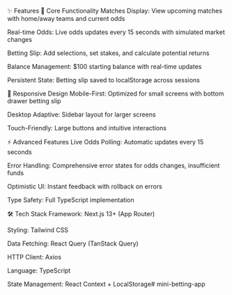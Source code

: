 ✨ Features
🏈 Core Functionality
Matches Display: View upcoming matches with home/away teams and current odds

Real-time Odds: Live odds updates every 15 seconds with simulated market changes

Betting Slip: Add selections, set stakes, and calculate potential returns

Balance Management: $100 starting balance with real-time updates

Persistent State: Betting slip saved to localStorage across sessions

📱 Responsive Design
Mobile-First: Optimized for small screens with bottom drawer betting slip

Desktop Adaptive: Sidebar layout for larger screens

Touch-Friendly: Large buttons and intuitive interactions

⚡ Advanced Features
Live Odds Polling: Automatic updates every 15 seconds

Error Handling: Comprehensive error states for odds changes, insufficient funds

Optimistic UI: Instant feedback with rollback on errors

Type Safety: Full TypeScript implementation

🛠️ Tech Stack
Framework: Next.js 13+ (App Router)

Styling: Tailwind CSS

Data Fetching: React Query (TanStack Query)

HTTP Client: Axios

Language: TypeScript

State Management: React Context + LocalStorage#   m i n i - b e t t i n g - a p p  
 